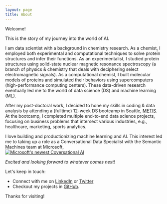 ```yaml
---
layout: page
title: About
---
```


<!-- <p class="message"> -->
Welcome!   
  
This is the story of my journey into the world of AI.
  
I am data scientist with a background in chemistry research. As a chemist, I employed both experimental and computational techniques to solve protein structures and infer their functions. As an experimentalist, I studied protein structures using solid-state nuclear magnetic resonance spectroscopy (a branch of physics & chemistry that deals with deciphering select electromagnetic signals). As a computational chemist, I built molecular models of proteins and simulated their behaviors using supercomputers (high-performance computing centers). These data-driven research eventually led me to the world of data science (DS) and machine learning (ML).  
  
After my post-doctoral work, I decided to hone my skills in coding & data analysis by attending a (fulltime) 12-week DS bootcamp in Seattle, [METIS](https://www.thisismetis.com/). At the bootcamp, I completed multiple end-to-end data science projects, focusing on business problems that intersect various industries, e.g., healthcare, marketing, sports analytics. 

I love building and productionizing machine learning and AI. This interest led me to taking up a role as a Conversational Data Specialist with the Semantic Machines team at Microsoft,  
 [![Microsoft's newest Coversational AI](http://img.youtube.com/vi/G_v5B_gYceM/0.jpg)](http://www.youtube.com/watch?v=G_v5B_gYceM "Microsoft's Conversational AI")

_Excited and looking forward to whatever comes next!_

<!-- </p> -->


Let's keep in touch:
- Connect with me on [LinkedIn](https://www.linkedin.com/in/jhonsen/) or [Twitter](https://twitter.com/Jhonsen_dj)  
- Checkout my projects in [GitHub](https://github.com/jhonsen).


Thanks for visiting!
